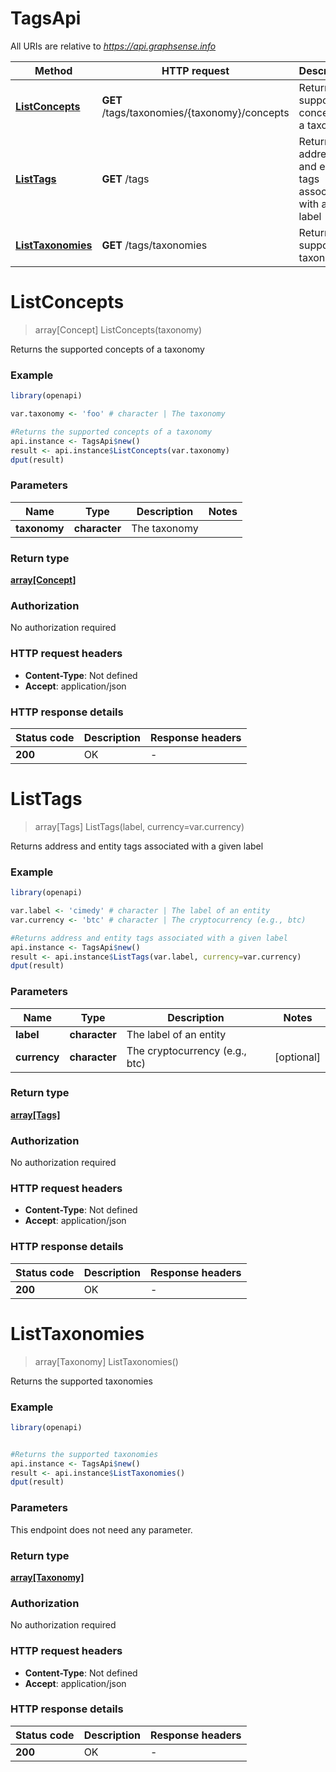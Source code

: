 # TagsApi

All URIs are relative to *https://api.graphsense.info*

Method | HTTP request | Description
------------- | ------------- | -------------
[**ListConcepts**](TagsApi.md#ListConcepts) | **GET** /tags/taxonomies/{taxonomy}/concepts | Returns the supported concepts of a taxonomy
[**ListTags**](TagsApi.md#ListTags) | **GET** /tags | Returns address and entity tags associated with a given label
[**ListTaxonomies**](TagsApi.md#ListTaxonomies) | **GET** /tags/taxonomies | Returns the supported taxonomies


# **ListConcepts**
> array[Concept] ListConcepts(taxonomy)

Returns the supported concepts of a taxonomy

### Example
```R
library(openapi)

var.taxonomy <- 'foo' # character | The taxonomy

#Returns the supported concepts of a taxonomy
api.instance <- TagsApi$new()
result <- api.instance$ListConcepts(var.taxonomy)
dput(result)
```

### Parameters

Name | Type | Description  | Notes
------------- | ------------- | ------------- | -------------
 **taxonomy** | **character**| The taxonomy | 

### Return type

[**array[Concept]**](concept.md)

### Authorization

No authorization required

### HTTP request headers

 - **Content-Type**: Not defined
 - **Accept**: application/json

### HTTP response details
| Status code | Description | Response headers |
|-------------|-------------|------------------|
| **200** | OK |  -  |

# **ListTags**
> array[Tags] ListTags(label, currency=var.currency)

Returns address and entity tags associated with a given label

### Example
```R
library(openapi)

var.label <- 'cimedy' # character | The label of an entity
var.currency <- 'btc' # character | The cryptocurrency (e.g., btc)

#Returns address and entity tags associated with a given label
api.instance <- TagsApi$new()
result <- api.instance$ListTags(var.label, currency=var.currency)
dput(result)
```

### Parameters

Name | Type | Description  | Notes
------------- | ------------- | ------------- | -------------
 **label** | **character**| The label of an entity | 
 **currency** | **character**| The cryptocurrency (e.g., btc) | [optional] 

### Return type

[**array[Tags]**](tags.md)

### Authorization

No authorization required

### HTTP request headers

 - **Content-Type**: Not defined
 - **Accept**: application/json

### HTTP response details
| Status code | Description | Response headers |
|-------------|-------------|------------------|
| **200** | OK |  -  |

# **ListTaxonomies**
> array[Taxonomy] ListTaxonomies()

Returns the supported taxonomies

### Example
```R
library(openapi)


#Returns the supported taxonomies
api.instance <- TagsApi$new()
result <- api.instance$ListTaxonomies()
dput(result)
```

### Parameters
This endpoint does not need any parameter.

### Return type

[**array[Taxonomy]**](taxonomy.md)

### Authorization

No authorization required

### HTTP request headers

 - **Content-Type**: Not defined
 - **Accept**: application/json

### HTTP response details
| Status code | Description | Response headers |
|-------------|-------------|------------------|
| **200** | OK |  -  |

